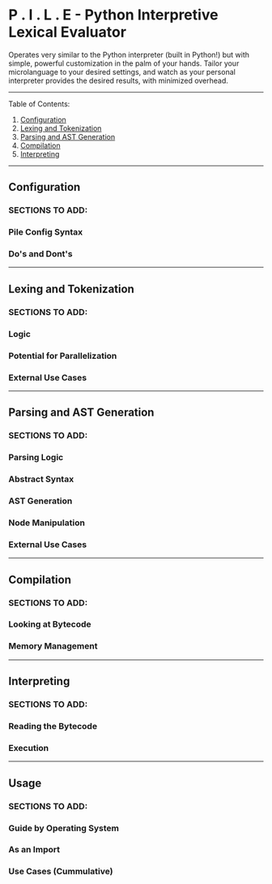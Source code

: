 # P . I . L . E - Python Interpretive Lexical Evaluator

Operates very similar to the Python interpreter (built in Python!) but with simple, powerful customization in the palm of your hands. Tailor your microlanguage to your desired settings, and watch as your personal interpreter provides the desired results, with minimized overhead.
___

Table of Contents:

1. [Configuration](#configuration)
2. [Lexing and Tokenization](#lexing-and-tokenization)
3. [Parsing and AST Generation](#parsing-and-ast-generation)
4. [Compilation](#compilation)
5. [Interpreting](#interpreting)

___

## Configuration

### SECTIONS TO ADD:

### Pile Config Syntax

### Do's and Dont's

___

## Lexing and Tokenization

### SECTIONS TO ADD:

### Logic

### Potential for Parallelization

### External Use Cases

___

## Parsing and AST Generation

### SECTIONS TO ADD:

### Parsing Logic

### Abstract Syntax

### AST Generation

### Node Manipulation

### External Use Cases

___

## Compilation

### SECTIONS TO ADD:

### Looking at Bytecode

### Memory Management

___

## Interpreting

### SECTIONS TO ADD:

### Reading the Bytecode

### Execution

___

## Usage

### SECTIONS TO ADD:

### Guide by Operating System

### As an Import

### Use Cases (Cummulative)

